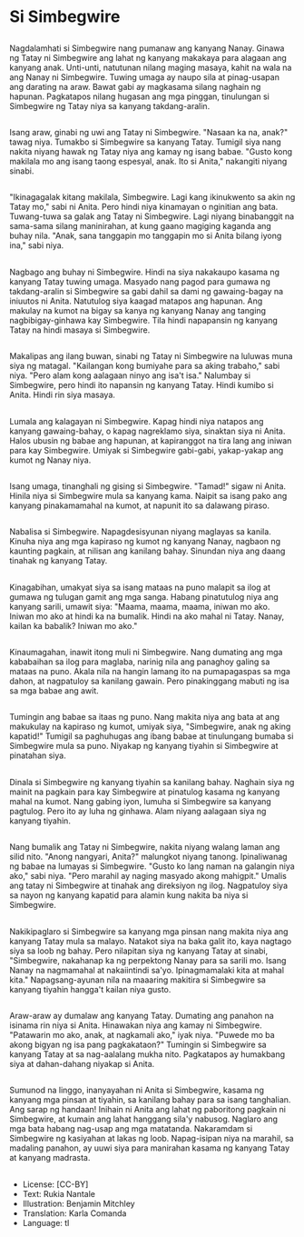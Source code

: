 # Si Simbegwire

##
Nagdalamhati si Simbegwire nang pumanaw ang kanyang Nanay. Ginawa ng Tatay ni Simbegwire ang lahat ng kanyang makakaya para alagaan ang kanyang anak. Unti-unti, natutunan nilang maging masaya, kahit na wala na ang Nanay ni Simbegwire. Tuwing umaga ay naupo sila at pinag-usapan ang darating na araw. Bawat gabi ay magkasama silang naghain ng hapunan. Pagkatapos nilang hugasan ang mga pinggan, tinulungan si Simbegwire ng Tatay niya sa kanyang takdang-aralin.

##
Isang araw, ginabi ng uwi ang Tatay ni Simbegwire. "Nasaan ka na, anak?" tawag niya. Tumakbo si Simbegwire sa kanyang Tatay. Tumigil siya nang nakita niyang hawak ng Tatay niya ang kamay ng isang babae. "Gusto kong makilala mo ang isang taong espesyal, anak. Ito si Anita," nakangiti niyang sinabi.

##
"Ikinagagalak kitang makilala, Simbegwire. Lagi kang ikinukwento sa akin ng Tatay mo," sabi ni Anita. Pero hindi niya kinamayan o nginitian ang bata. Tuwang-tuwa sa galak ang Tatay ni Simbegwire. Lagi niyang binabanggit na sama-sama silang maninirahan, at kung gaano magiging kaganda ang buhay nila. "Anak, sana tanggapin mo tanggapin mo si Anita bilang iyong ina," sabi niya.

##
Nagbago ang buhay ni Simbegwire. Hindi na siya nakakaupo kasama ng kanyang Tatay tuwing umaga. Masyado nang pagod para gumawa ng takdang-aralin si Simbegwire sa gabi dahil sa dami ng gawaing-bagay na iniuutos ni Anita. Natutulog siya kaagad matapos ang hapunan. Ang makulay na kumot na bigay sa kanya ng kanyang Nanay ang tanging nagbibigay-ginhawa kay Simbegwire. Tila hindi napapansin ng kanyang Tatay na hindi masaya si Simbegwire.

##
Makalipas ang ilang buwan, sinabi ng Tatay ni Simbegwire na luluwas muna siya ng matagal. "Kailangan kong bumiyahe para sa aking trabaho," sabi niya. "Pero alam kong aalagaan ninyo ang isa't isa." Nalumbay si Simbegwire, pero hindi ito napansin ng kanyang Tatay. Hindi kumibo si Anita. Hindi rin siya masaya.

##
Lumala ang kalagayan ni Simbegwire. Kapag hindi niya natapos ang kanyang gawaing-bahay, o kapag nagreklamo siya, sinaktan siya ni Anita. Halos ubusin ng babae ang hapunan, at kapiranggot na tira lang ang iniwan para kay Simbegwire. Umiyak si Simbegwire gabi-gabi, yakap-yakap ang kumot ng Nanay niya.

##
Isang umaga, tinanghali ng gising si Simbegwire. "Tamad!" sigaw ni Anita. Hinila niya si Simbegwire mula sa kanyang kama. Naipit sa isang pako ang kanyang pinakamamahal na kumot, at napunit ito sa dalawang piraso. 

##
Nabalisa si Simbegwire. Napagdesisyunan niyang maglayas sa kanila. Kinuha niya ang mga kapiraso ng kumot ng kanyang Nanay, nagbaon ng kaunting pagkain, at nilisan ang kanilang bahay. Sinundan niya ang daang tinahak ng kanyang Tatay.

##
Kinagabihan, umakyat siya sa isang mataas na puno malapit sa ilog at gumawa ng tulugan gamit ang mga sanga. Habang pinatutulog niya ang kanyang sarili, umawit siya: "Maama, maama, maama, iniwan mo ako. Iniwan mo ako at hindi ka na bumalik. Hindi na ako mahal ni Tatay. Nanay, kailan ka babalik? Iniwan mo ako."

##
Kinaumagahan, inawit itong muli ni Simbegwire. Nang dumating ang mga kababaihan sa ilog para maglaba, narinig nila ang panaghoy galing sa mataas na puno. Akala nila na hangin lamang ito na pumapagaspas sa mga dahon, at nagpatuloy sa kanilang gawain. Pero pinakinggang mabuti ng isa sa mga babae ang awit.

##
Tumingin ang babae sa itaas ng puno. Nang makita niya ang bata at ang makukulay na kapiraso ng kumot, umiyak siya, "Simbegwire, anak ng aking kapatid!" Tumigil sa paghuhugas ang ibang babae at tinulungang bumaba si Simbegwire mula sa puno. Niyakap ng kanyang tiyahin si Simbegwire at pinatahan siya.

##
Dinala si Simbegwire ng kanyang tiyahin sa kanilang bahay. Naghain siya ng mainit na pagkain para kay Simbegwire at pinatulog kasama ng kanyang mahal na kumot. Nang gabing iyon, lumuha si Simbegwire sa kanyang pagtulog. Pero ito ay luha ng ginhawa. Alam niyang aalagaan siya ng kanyang tiyahin.

##
Nang bumalik ang Tatay ni Simbegwire, nakita niyang walang laman ang silid nito. "Anong nangyari, Anita?" malungkot niyang tanong. Ipinaliwanag ng babae na lumayas si Simbegwire. "Gusto ko lang naman na galangin niya ako," sabi niya. "Pero marahil ay naging masyado akong mahigpit." Umalis ang tatay ni Simbegwire at tinahak ang direksiyon ng ilog. Nagpatuloy siya sa nayon ng kanyang kapatid para alamin kung nakita ba niya si Simbegwire.

##
Nakikipaglaro si Simbegwire sa kanyang mga pinsan nang makita niya ang kanyang Tatay mula sa malayo. Natakot siya na baka galit ito, kaya nagtago siya sa loob ng bahay. Pero nilapitan siya ng kanyang Tatay at sinabi, "Simbegwire, nakahanap ka ng perpektong Nanay para sa sarili mo. Isang Nanay na nagmamahal at nakaiintindi sa'yo. Ipinagmamalaki kita at mahal kita." Napagsang-ayunan nila na maaaring makitira si Simbegwire sa kanyang tiyahin hangga't kailan niya gusto.

##
Araw-araw ay dumalaw ang kanyang Tatay. Dumating ang panahon na isinama rin niya si Anita. Hinawakan niya ang kamay ni Simbegwire. "Patawarin mo ako, anak, at nagkamali ako," iyak niya. "Puwede mo ba akong bigyan ng isa pang pagkakataon?" Tumingin si Simbegwire sa kanyang Tatay at sa nag-aalalang mukha nito. Pagkatapos ay humakbang siya at dahan-dahang niyakap si Anita.

##
Sumunod na linggo, inanyayahan ni Anita si Simbegwire, kasama ng kanyang mga pinsan at tiyahin, sa kanilang bahay para sa isang tanghalian. Ang sarap ng handaan! Inihain ni Anita ang lahat ng paboritong pagkain ni Simbegwire, at kumain ang lahat hanggang sila'y nabusog. Naglaro ang mga bata habang nag-usap ang mga matatanda. Nakaramdam si Simbegwire ng kasiyahan at lakas ng loob. Napag-isipan niya na marahil, sa madaling panahon, ay uuwi siya para manirahan kasama ng kanyang Tatay at kanyang madrasta.

##
* License: [CC-BY]
* Text: Rukia Nantale
* Illustration: Benjamin Mitchley
* Translation: Karla Comanda
* Language: tl
